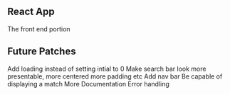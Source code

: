 ## React App

The front end portion

## Future Patches
Add loading instead of setting intial to 0
Make search bar look more presentable, more centered more padding etc
Add nav bar
Be capable of displaying a match 
More Documentation
Error handling